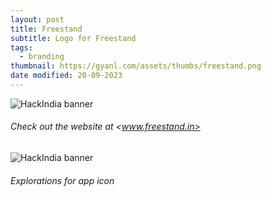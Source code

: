 ```yaml
---
layout: post
title: Freestand
subtitle: Logo for Freestand
tags:
  - branding
thumbnail: https://gyanl.com/assets/thumbs/freestand.png
date modified: 20-09-2023
---
```


![HackIndia banner](https://gyanl.com/assets/freestand-logo.png)

###### Check out the website at <www.freestand.in>

![HackIndia banner](https://gyanl.com/assets/freestand-app-icon.png)

###### Explorations for app icon
